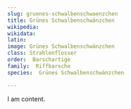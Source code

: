 ```yaml
---
slug: gruenes-schwalbenschwaenzchen
title: Grünes Schwalbenschwänzchen
wikipedia: 
wikidata: 
latin:
image: Grünes Schwalbenschwänzchen
class: Strahlenflosser
order:  Barschartige
family:  Riffbarsche
species:  Grünes Schwalbenschwänzchen

---
```


I am content.
